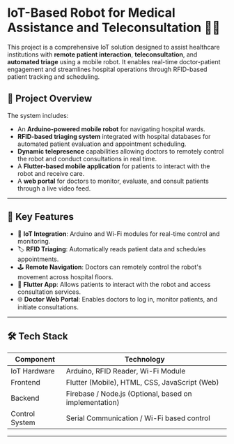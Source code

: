 # IoT-Based Robot for Medical Assistance and Teleconsultation 🤖🏥

This project is a comprehensive IoT solution designed to assist healthcare institutions with **remote patient interaction**, **teleconsultation**, and **automated triage** using a mobile robot. It enables real-time doctor-patient engagement and streamlines hospital operations through RFID-based patient tracking and scheduling.

## 🚀 Project Overview

The system includes:

- An **Arduino-powered mobile robot** for navigating hospital wards.
- **RFID-based triaging system** integrated with hospital databases for automated patient evaluation and appointment scheduling.
- **Dynamic telepresence** capabilities allowing doctors to remotely control the robot and conduct consultations in real time.
- A **Flutter-based mobile application** for patients to interact with the robot and receive care.
- A **web portal** for doctors to monitor, evaluate, and consult patients through a live video feed.

---

## 🧠 Key Features

- 📡 **IoT Integration**: Arduino and Wi-Fi modules for real-time control and monitoring.
- 🏷️ **RFID Triaging**: Automatically reads patient data and schedules appointments.
- 🕹️ **Remote Navigation**: Doctors can remotely control the robot's movement across hospital floors.
- 📱 **Flutter App**: Allows patients to interact with the robot and access consultation services.
- 🌐 **Doctor Web Portal**: Enables doctors to log in, monitor patients, and initiate consultations.

---

## 🛠️ Tech Stack

| Component      | Technology            |
|----------------|------------------------|
| IoT Hardware   | Arduino, RFID Reader, Wi-Fi Module |
| Frontend       | Flutter (Mobile), HTML, CSS, JavaScript (Web) |
| Backend        | Firebase / Node.js (Optional, based on implementation) |
| Control System | Serial Communication / Wi-Fi based control |

---



